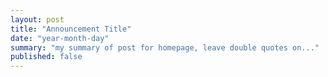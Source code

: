 ```yaml
---
layout: post
title: "Announcement Title"
date: "year-month-day"
summary: "my summary of post for homepage, leave double quotes on..."
published: false
---
```


<!---  add your title for Announcements (maybe "New Location for Lecture!") and set the published to 'true' when you want students to see it or if you want to see it in your local server, all dates are numeral, so the only valid date is something like 2021-03-11 for March 11, 2021, keep the double quotes. other than that, the file is .md, so use markdown syntax and latex to write, no html, but you can if you want. --->
